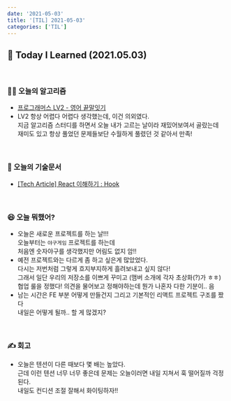 ```yaml
---
date: '2021-05-03'
title: '[TIL] 2021-05-03'
categories: ['TIL']
---
```


## 🚀 Today I Learned (2021.05.03)

<br/>

### **👨‍💻 오늘의 알고리즘**

-   [프로그래머스 LV2 - 영어 끝말잇기](https://programmers.co.kr/learn/courses/30/lessons/12981)
-   LV2 항상 어렵다 어렵다 생각했는데, 이건 의외였다.  
    지금 알고리즘 스터디를 하면서 오늘 내가 고르는 날이라 재밌어보여서 골랐는데  
    재미도 있고 항상 풀었던 문제들보단 수월하게 풀렸던 것 같아서 만족!

<br/>

### **📑 오늘의 기술문서**

-   [[Tech Article] React 이해하기 : Hook](https://17-sss.github.io/2021-05-03-[기술문서_정리]_React_이해하기_-_컬리_기술_블로그_(Hooks))

<br/>

### **😆 오늘 뭐했어?**

-   오늘은 새로운 프로젝트를 하는 날!!!  
    오늘부터는 `야구게임` 프로젝트를 하는데  
    처음엔 숫자야구를 생각했지만 어림도 없지 암!!
-   예전 프로젝트와는 다르게 좀 하고 싶은게 많았었다.  
    다시는 저번처럼 그렇게 흐지부지하게 흘려보내고 싶지 않다!  
    그래서 일단 우리의 저장소를 이쁘게 꾸미고 (맴버 소개에 각자 초상화(?)가 ㅎㅎ)  
    협업 룰을 정했다! 의견을 물어보고 정해야하는데 뭔가 나혼자 다한 기분이.. 음
-   남는 시간은 FE 부분 어떻게 만들건지 그리고 기본적인 리액트 프로젝트 구조를 짰다  
    내일은 어떻게 될까.. 할 게 많겠지?

<br/>

### **✍️ 회고**

-   오늘은 텐션이 다른 때보다 몇 배는 높았다.  
    근데 이런 텐션 너무 너무 좋은데 문제는 오늘이러면 내일 지쳐서 훅 떨어질까 걱정된다.  
    내일도 컨디션 조절 잘해서 화이팅하자!!
